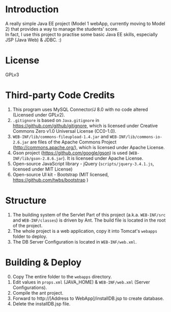 # Introduction
A really simple Java EE project (Model 1 webApp, currently moving to Model 2) that provides a way to manage the students' score.<br />
In fact, I use this project to practise some basic Java EE skills, especially JSP (Java Web) & JDBC. :)

# License
GPLv3

# Third-party Code Credits
1. This program uses MySQL Connector/J 8.0 with no code altered (Licensed under GPLv2). <br />
2. `.gitignore` is based on `Java.gitignore` in https://github.com/github/gitignore, which is licensed under Creative Commons Zero v1.0 Universal License (CC0-1.0).
3. `WEB-INF/lib/commons-fileupload-1.4.jar` and `WEB-INF/lib/commons-io-2.6.jar` are files of the Apache Commons Project (http://commons.apache.org/), which is licensed under Apache License.
4. Gson project (https://github.com/google/gson) is used (`WEB-INF/lib/gson-2.8.6.jar`). It is licensed under Apache License.
5. Open-source JavaScript library - jQuery (`scripts/jquery-3.4.1.js`, licensed under MIT License)
6. Open-source UI kit - Bootstrap (MIT licensed, https://github.com/twbs/bootstrap )

# Structure
1. The building system of the Servlet Part of this project (a.k.a. `WEB-INF/src` and `WEB-INF/classes`) is driven by Ant. The build file is located in the root of the project.
2. The whole project is a web application, copy it into Tomcat's `webapps` folder to deploy.
3. The DB Server Configuration is located in `WEB-INF/web.xml`.

# Building & Deploy
0. Copy The entire folder to the `webapps` directory.
1. Edit values in `props.xml` (JAVA_HOME) & `WEB-INF/web.xml` (Server Configurations).
2. Compile the ant project.
3. Forward to http://[Address to WebApp]/installDB.jsp to create database.
4. Delete the installDB.jsp file.